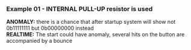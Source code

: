 ### Example 01 - INTERNAL PULL-UP resistor is used  

**ANOMALY:** there is a chance that after startup system will show not 0b11111111 but 0b00000000 instead   
**REALTIME:** The start could have anomaly, several hits on the button are accompanied by a bounce  